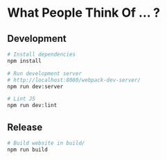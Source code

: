 # What People Think Of ... ?

## Development

```bash
# Install dependencies
npm install

# Run development server
# http://localhost:8080/webpack-dev-server/
npm run dev:server

# Lint JS
npm run dev:lint
```

## Release

```bash
# Build website in build/
npm run build
```
